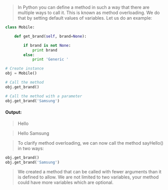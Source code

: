 
> In Python you can define a method in such a way that there are multiple ways to call
> it. This is known as method overloading. We do that by setting default values of
> variables. Let us do an example:

```python
class Mobile:

    def get_brand(self, brand=None):

        if brand is not None:
            print brand
        else:
            print 'Generic '

# Create instance
obj = Mobile()

# Call the method
obj.get_brand()

# Call the method with a parameter
obj.get_brand('Samsung')

```

#### Output:

> Hello

> Hello Samsung

> To clarify method overloading, we can now call the method sayHello() in two ways:

```python
obj.get_brand()
obj.get_brand('Samsung')
```

> We created a method that can be called with fewer arguments than it is defined
> to allow. We are not limited to two variables, your method could have more
> variables which are optional.


